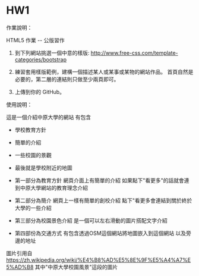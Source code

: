 # HW1

作業說明：

HTML5 作業 -- 公版習作

1.  到下列網站挑選一個中意的樣版:
http://www.free-css.com/template-categories/bootstrap

2.  練習套用樣版範例，建構一個描述某人或某事或某物的網站作品。
    <Note>
    首頁自然是必要的，第二層的連結則只做至少兩頁即可。

3.  上傳到你的 GitHub。

使用說明：

這是一個介紹中原大學的網站
有包含
- 學校教育方針
- 簡單的介紹
- 一些校園的景觀
- 最後就是學校附近的地圖

- 第一部分為教育方針
    網頁介面上有簡單的介紹
    如果點下"看更多"的話就會連到中原大學網站的教育理念介紹
- 第二部分為簡介
    網頁上一樣有簡單的創校介紹
    點下"看更多會連結到關於終於大學的一些介紹
- 第三部分為校園景色介紹
    是一個可以左右滑動的圖片搭配文字介紹
- 第四部份為交通方式
    有包含透過OSM這個網站將地圖嵌入到這個網站
    以及旁邊的地址

圖片引用自
https://zh.wikipedia.org/wiki/%E4%B8%AD%E5%8E%9F%E5%A4%A7%E5%AD%B8
其中"中原大學校園風景"這段的圖片